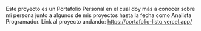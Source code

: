 Este proyecto es un Portafolio Personal en el cual doy más a conocer sobre mi persona junto a algunos de mis proyectos hasta la fecha como Analista Programador.
Link al proyecto andando: https://portafolio-listo.vercel.app/
